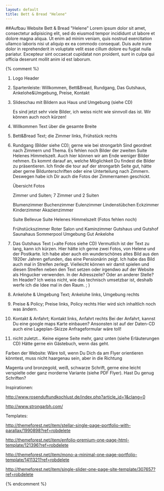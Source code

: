 ```yaml
---
layout: default
title: Bett & Bread "Helene"
---
```

##Aufbau Website Bett & Bread "Helene"
Lorem ipsum dolor sit amet, consectetur adipisicing elit, sed do eiusmod tempor incididunt ut labore et dolore magna aliqua. Ut enim ad minim veniam, quis nostrud exercitation ullamco laboris nisi ut aliquip ex ea commodo consequat. Duis aute irure dolor in reprehenderit in voluptate velit esse cillum dolore eu fugiat nulla pariatur. Excepteur sint occaecat cupidatat non proident, sunt in culpa qui officia deserunt mollit anim id est laborum.


{% comment %}
1. Logo Header

2. Spartenleiste: Willkommen, Bett&Bread, Rundgang, Das Gutshaus, Ankelohe&Umgebung, Preise, Kontakt

3. Slideschau mit Bildern aus Haus und Umgebung (siehe CD)

    Es sind jetzt sehr viele Bilder, ich weiss nicht wie sinnvoll das ist. Wir können auch noch kürzen! 

4. Willkommen Text über die gesamte Breite

5. Bett&Bread Text; die Zimmer links, Frühstück rechts

6. Rundgang (Bilder siehe CD); gerne wie bei strongarbh
    Sind geordnet nach Zimmern und Thema. Es fehlen noch Bilder der zweiten Suite Helenes Himmelszelt. Auch hier können wir am Ende     weniger Bilder nehmen. Es kommt darauf an, welche Möglichkeit Du findest die Bilder zu präsentieren. Ich finde die tour         auf der strongarbh Seite gut, hätte aber gerne Bildunterschriften oder eine Unterteilung nach Zimmern. Deswegen habe ich Dir        auch die Fotos der Zimmernamen geschickt.


    Übersicht Fotos 

    Zimmer und Suiten; 7 Zimmer und 2 Suiten
    
    Blumenzimmer
    Buchenzimmer
    Eulenzimmer
    Lindenstübchen
    Eckzimmer
    Kinderzimmer
    Akazienzimmer

    Suite Bellevue
    Suite Helenes Himmelszelt (Fotos fehlen noch)

    Frühstückszimmer
    Roter Salon und Kaminzimmer
    Gutshaus und Gutshof
    Saunahaus
    Sommerpool
    Umgebung Gut Ankelohe



7. Das Gutshaus Text (+alte Fotos siehe CD)
    Vermutlich ist der Text zu lang, kann ich kürzen.
    Hier hätte ich gerne zwei Fotos, von Helene und der Postkarte. Ich habe aber auch ein wunderschönes altes Bild aus den 1920er       Jahren gefunden, das eine Pensionärin zeigt. Ich habe das Bild auch mal in Streifen zerlegt. Vielleicht können wir damit spielen    und diesen Streifen neben den Text setzen oder irgendwo auf der Website als Hingucker verwenden. In der Adresszeile? Oder an        anderer Stelle? Im Header? Ich weiss nicht, wie das technisch umsetzbar ist, deshalb werfe ich die Idee mal in den Raum. ; )


8. Ankelohe & Umgebung Text; Ankelohe links, Umgebung rechts

9. Preise & Policy; Preise links, Policy rechts
    Hier wird sich inhaltlich noch was ändern.

10. Kontakt & Anfahrt; Kontakt links, Anfahrt rechts
    Bei der Anfahrt, kannst Du eine google maps Karte einbauen? Ansonsten ist auf der Daten-CD auch eine Lageplan-Skizze
    Anfrageformular wäre toll!



11. nicht zuletzt...
    Keine eigene Seite mehr, ganz unten (siehe Erläuterungen CD)
    Hätte gerne ein Gästebuch, wenn das geht.





Farben der Website: Wäre toll, wenn Du Dich da am Flyer orientieren könntest, muss nicht haargenau sein, aber in die Richtung

Magenta und bronzegold, weiß, schwarze Schrift, gerne eine leicht verspielte oder ganz morderne Variante (siehe PDF Flyer).
Hast Du genug Schriften?



Inspirationen: 

http://www.rosenduftundkochlust.de/index.php?article_id=1&clang=0

http://www.strongarbh.com/


Templates:

http://themeforest.net/item/stellar-single-page-portfolio-with-parallax/1990898?ref=robdelete

http://themeforest.net/item/enfolio-premium-one-page-html-template/121396?ref=robdelete

http://themeforest.net/item/mono-a-minimal-one-page-portfolio-template/1411321?ref=robdelete

http://themeforest.net/item/single-slider-one-page-site-template/307657?ref=robdelete

{% endcomment %}



